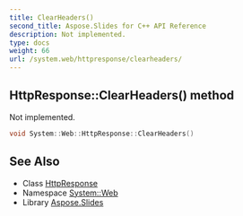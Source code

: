 ```yaml
---
title: ClearHeaders()
second_title: Aspose.Slides for C++ API Reference
description: Not implemented.
type: docs
weight: 66
url: /system.web/httpresponse/clearheaders/
---
```

## HttpResponse::ClearHeaders() method


Not implemented.

```cpp
void System::Web::HttpResponse::ClearHeaders()
```

## See Also

* Class [HttpResponse](../)
* Namespace [System::Web](../../)
* Library [Aspose.Slides](../../../)
